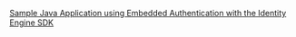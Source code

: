 [Sample Java Application using Embedded Authentication with the Identity Engine SDK](https://github.com/okta/okta-idx-java/tree/master/samples/embedded-auth-with-sdk)
